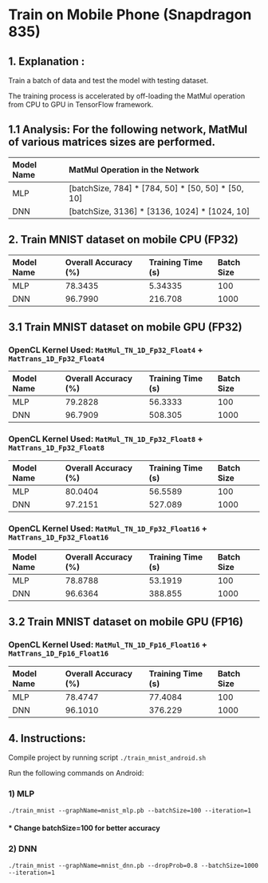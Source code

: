 # Train on Mobile Phone (Snapdragon 835)
## 1. Explanation :

Train a batch of data and test the model with testing dataset.

The training process is accelerated by off-loading the MatMul operation from CPU
to GPU in TensorFlow framework.

## 1.1 Analysis: For the following network, MatMul of various matrices sizes are performed.
| Model Name | MatMul Operation in the Network                    |
| :---       | :---                                               |
| MLP        | [batchSize, 784] * [784, 50] * [50, 50] * [50, 10] |
| DNN        | [batchSize, 3136] * [3136, 1024] * [1024, 10]      |

## 2. Train MNIST dataset on mobile CPU (FP32)

| Model Name |  Overall Accuracy (%)  | Training Time (s) | Batch Size |
| :---       | :---                   | :---              | :---       |
| MLP        | 78.3435                | 5.34335           | 100        |
| DNN        | 96.7990                | 216.708           | 1000       |

## 3.1 Train MNIST dataset on mobile GPU (FP32)

### OpenCL Kernel Used: `MatMul_TN_1D_Fp32_Float4` + `MatTrans_1D_Fp32_Float4`
| Model Name |  Overall Accuracy (%)  | Training Time (s) | Batch Size |
| :---       | :---                   | :---              | :---       |
| MLP        | 79.2828                | 56.3333           | 100        |
| DNN        | 96.7909                | 508.305           | 1000       |

### OpenCL Kernel Used: `MatMul_TN_1D_Fp32_Float8` + `MatTrans_1D_Fp32_Float8`
| Model Name |  Overall Accuracy (%)  | Training Time (s) | Batch Size |
| :---       | :---                   | :---              | :---       |
| MLP        | 80.0404                | 56.5589           | 100        |
| DNN        | 97.2151                | 527.089           | 1000       |

### OpenCL Kernel Used: `MatMul_TN_1D_Fp32_Float16` + `MatTrans_1D_Fp32_Float16`
| Model Name |  Overall Accuracy (%)  | Training Time (s) | Batch Size |
| :---       | :---                   | :---              | :---       |
| MLP        | 78.8788                | 53.1919           | 100        |
| DNN        | 96.6364                | 388.855           | 1000       |

## 3.2 Train MNIST dataset on mobile GPU (FP16)

### OpenCL Kernel Used: `MatMul_TN_1D_Fp16_Float16` + `MatTrans_1D_Fp16_Float16`
| Model Name |  Overall Accuracy (%)  | Training Time (s) | Batch Size |
| :---       | :---                   | :---              | :---       |
| MLP        | 78.4747                | 77.4084           | 100        |
| DNN        | 96.1010                | 376.229           | 1000       |

## 4. Instructions:

Compile project by running script `./train_mnist_android.sh`

Run the following commands on Android:

### 1) MLP
`./train_mnist --graphName=mnist_mlp.pb --batchSize=100 --iteration=1`
#### * Change batchSize=100 for better accuracy
### 2) DNN
`./train_mnist --graphName=mnist_dnn.pb --dropProb=0.8 --batchSize=1000 --iteration=1`
